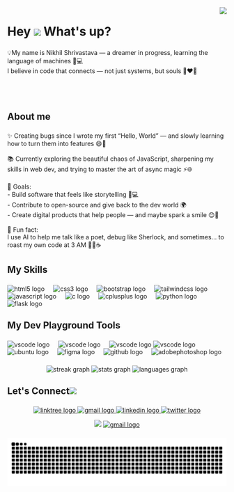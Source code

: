 <img align="right" height="210" src="https://media2.giphy.com/media/v1.Y2lkPTc5MGI3NjExdnkzeTg1YWk3ZW5sZXJub2NvejY4NXIyODZkNnRzbWF2NGt1dHE2MyZlcD12MV9pbnRlcm5hbF9naWZfYnlfaWQmY3Q9Zw/qJzZ4APiDZQuJDY7vh/giphy.gif"  />

###

<h1 align="left">Hey <img src="https://raw.githubusercontent.com/MartinHeinz/MartinHeinz/master/wave.gif" width="30px"> What's up?</h1>

###

<p align="left">💡My name is Nikhil Shrivastava — a dreamer in progress, learning the language of machines 🤖💻  <br>I believe in code that connects — not just systems, but souls 💫❤️‍🔥</p>

###

<br clear="both">

<h2 align="left">About me</h2>

###

<p align="left">✨ Creating bugs since I wrote my first “Hello, World” —  and slowly learning how to turn them into features 😄🐞<br><br>📚 Currently exploring the beautiful chaos of JavaScript, sharpening my skills in web dev, and trying to master the art of async magic ⚡🌐<br><br>🎯 Goals:  <br>- Build software that feels like storytelling 📖💻  <br>- Contribute to open-source and give back to the dev world 🌍  <br>- Create digital products that help people — and maybe spark a smile 😊🚀<br><br>🎲 Fun fact:  <br>I use AI to help me talk like a poet, debug like Sherlock, and sometimes… to roast my own code at 3 AM 🧠💬☕</p>

###

<h2 align="left">My Skills</h2>

###

<div align="left">
  <img src="https://cdn.jsdelivr.net/gh/devicons/devicon/icons/html5/html5-original.svg" height="40" alt="html5 logo"  />
  <img width="12" />
  <img src="https://cdn.jsdelivr.net/gh/devicons/devicon/icons/css3/css3-original.svg" height="40" alt="css3 logo"  />
  <img width="12" />
  <img src="https://cdn.jsdelivr.net/gh/devicons/devicon/icons/bootstrap/bootstrap-original.svg" height="40" alt="bootstrap logo"  />
  <img width="12" />
  <img src="https://skillicons.dev/icons?i=tailwind" height="40" alt="tailwindcss logo"  />
  <img width="12" />
  <img src="https://cdn.jsdelivr.net/gh/devicons/devicon/icons/javascript/javascript-original.svg" height="40" alt="javascript logo"  />
  <img width="12" />
  <img src="https://cdn.jsdelivr.net/gh/devicons/devicon/icons/c/c-original.svg" height="40" alt="c logo"  />
  <img width="12" />
  <img src="https://cdn.jsdelivr.net/gh/devicons/devicon/icons/cplusplus/cplusplus-original.svg" height="40" alt="cplusplus logo"  />
  <img width="12" />
  <img src="https://cdn.jsdelivr.net/gh/devicons/devicon/icons/python/python-original.svg" height="40" alt="python logo"  />
  <img width="12" />
  <img src="https://skillicons.dev/icons?i=flask" height="40" alt="flask logo"  />
</div>

###

<h2 align="left">My Dev Playground Tools</h2>

###

<div align="left">
  <img src="https://skillicons.dev/icons?i=vscode" height="40" alt="vscode logo"  />
  <img width="12" />
  <img src="https://static.cdnlogo.com/logos/c/23/cursor.svg" height="40" alt="vscode logo"  />
  <img width="12" />
  <img src="https://exafunction.github.io/public/brand/windsurf-app-icon.png" height="40" alt="vscode logo"  />
  <img src="https://ph-files.imgix.net/c4d77076-9008-48e5-b10c-8a03297e3781.png?auto=format" height="40" alt="vscode logo"  />
  <img width="12" />
  <img src="https://cdn.simpleicons.org/ubuntu/E95420" height="40" alt="ubuntu logo"  />
  <img width="12" />
  <img src="https://skillicons.dev/icons?i=figma" height="40" alt="figma logo"  />
  <img width="12" />
  <img src="https://skillicons.dev/icons?i=github" height="40" alt="github logo"  />
  <img width="12" />
  <img src="https://skillicons.dev/icons?i=ps" height="40" alt="adobephotoshop logo"  />
</div>

###

<div align="center">
  <img src="https://streak-stats.demolab.com?user=nikhil-304&locale=en&mode=daily&theme=merko&hide_border=true&border_radius=5&order=3" height="200" alt="streak graph"  />
  <img src="https://github-readme-stats.vercel.app/api?username=nikhil-304&hide_title=false&hide_rank=false&show_icons=true&include_all_commits=true&count_private=true&disable_animations=false&theme=merko&locale=en&hide_border=true&order=1" height="140" alt="stats graph"  />
  <img src="https://github-readme-stats.vercel.app/api/top-langs?username=nikhil-304&locale=en&hide_title=false&layout=compact&card_width=320&langs_count=5&theme=merko&hide_border=true&order=2" height="130" alt="languages graph"  />
</div>

###

<h2 align="left">Let's Connect<img src="https://raw.githubusercontent.com/ShahriarShafin/ShahriarShafin/main/Assets/handshake.gif" height="32px"></h2>

###

<div align="center">
  <a href="https://linktr.ee/Nikhil_Shrivastava" target="_blank">
    <img src="https://raw.githubusercontent.com/maurodesouza/profile-readme-generator/master/src/assets/icons/social/linktree/default.svg" width="42" height="30" alt="linktree logo"  />
  </a>
    <a href="mailto:nikhil.shrivastava304@gmail.com" target="_blank">
  <img src="https://raw.githubusercontent.com/maurodesouza/profile-readme-generator/master/src/assets/icons/social/gmail/default.svg" width="42" height="30" alt="gmail logo" />
</a>
  <a href="https://www.linkedin.com/in/nikhil304/" target="_blank">
    <img src="https://raw.githubusercontent.com/maurodesouza/profile-readme-generator/master/src/assets/icons/social/linkedin/default.svg" width="42" height="30" alt="linkedin logo"  />
  </a>
  <a href="https://x.com/nikhilshri304" target="_blank">
    <img src="https://assets1.chainstoreage.com/images/v/max_width_320/2023-07/twitter-x-logo.png" width="30" height="30" alt="twitter logo"  />
  </a>


  <a href="https://leetcode.com/u/Nikhil-Shrivastava/"><img src="https://img.shields.io/badge/LeetCode-FFA116?style=for-the-badge&logo=leetcode&logoColor=black"></a>
  <a href="https://www.naukri.com/code360/profile/de628aec-f088-413c-aaf2-0ae976fe3c5a" target="_blank">
    <img src="https://encrypted-tbn0.gstatic.com/images?q=tbn:ANd9GcQgxahtKadO7_RI-nMxFOcqZpwW3gCzghBITA&s" width="62" height="28" alt="gmail logo"  />
  </a>

###

<img src="https://raw.githubusercontent.com/nikhil-304/nikhil-304/output/snake.svg" alt="Snake animation" />

###
